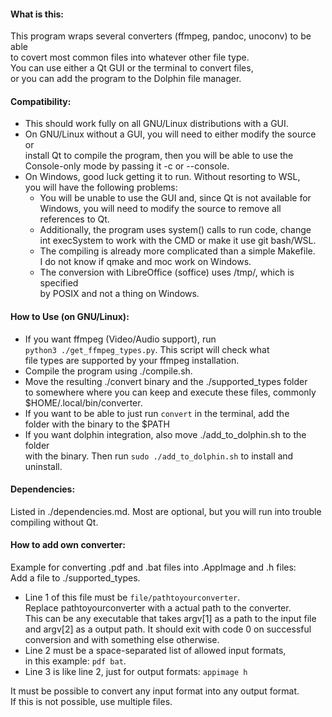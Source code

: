#### What is this:  
  
This program wraps several converters (ffmpeg, pandoc, unoconv) to be able  
to covert most common files into whatever other file type.  
You can use either a Qt GUI or the terminal to convert files,  
or you can add the program to the Dolphin file manager.  
  
#### Compatibility:  
  
* This should work fully on all GNU/Linux distributions with a GUI.  
* On GNU/Linux without a GUI, you will need to either modify the source or  
  install Qt to compile the program, then you will be able to use the  
  Console-only mode by passing it -c or --console.  
* On Windows, good luck getting it to run. Without resorting to WSL,  
  you will have the following problems:  
  * You will be unable to use the GUI and, since Qt is not available for  
    Windows, you will need to modify the source to remove all references to Qt.  
  * Additionally, the program uses system() calls to run code, change   
    int execSystem to work with the CMD or make it use git bash/WSL.  
  * The compiling is already more complicated than a simple Makefile.  
    I do not know if qmake and moc work on Windows.
  * The conversion with LibreOffice (soffice) uses /tmp/, which is specified  
    by POSIX and not a thing on Windows.  
  
#### How to Use (on GNU/Linux):  
  
* If you want ffmpeg (Video/Audio support), run  
  ```python3 ./get_ffmpeg_types.py```. This script will check what  
  file types are supported by your ffmpeg installation.  
* Compile the program using ./compile.sh.  
* Move the resulting ./convert binary and the ./supported_types folder  
   to somewhere where you can keep and execute these files, commonly  
  $HOME/.local/bin/converter.  
* If you want to be able to just run ```convert``` in the terminal, add the  
  folder with the binary to the $PATH
* If you want dolphin integration, also move ./add_to_dolphin.sh to the folder  
  with the binary. Then run ```sudo ./add_to_dolphin.sh``` to install and  
  uninstall.  
  
#### Dependencies:  
  
Listed in ./dependencies.md. Most are optional, but you will run into trouble  
compiling without Qt.  
  
#### How to add own converter:
  
Example for converting .pdf and .bat files into .AppImage and .h files:  
Add a file to ./supported_types.  
  
* Line 1 of this file must be ```file/pathtoyourconverter```.  
  Replace pathtoyourconverter with a actual path to the converter.  
  This can be any executable that takes argv[1] as a path to the input file  
  and argv[2] as a output path. It should exit with code 0 on successful  
  conversion and with something else otherwise.  
* Line 2 must be a space-separated list of allowed input formats,  
  in this example: ```pdf bat```.  
* Line 3 is like line 2, just for output formats: ```appimage h```  
  
It must be possible to convert any input format into any output format.  
If this is not possible, use multiple files.  
